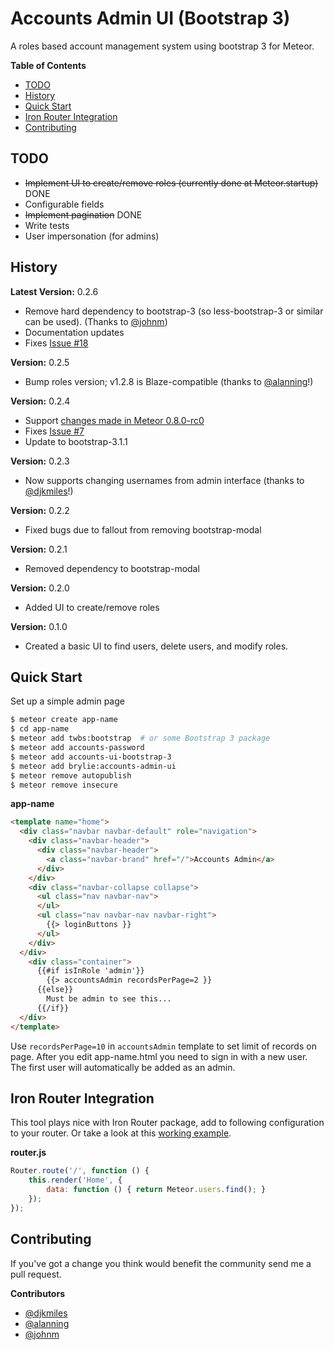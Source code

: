 # Accounts Admin UI (Bootstrap 3)

A roles based account management system using bootstrap 3 for Meteor.

**Table of Contents**

- [TODO](#todo)
- [History](#history)
- [Quick Start](#quick-start)
- [Iron Router Integration](#iron-router-integration)
- [Contributing](#contributing)

## TODO

- ~~Implement UI to create/remove roles (currently done at Meteor.startup)~~ DONE
- Configurable fields
- ~~Implement pagination~~ DONE
- Write tests
- User impersonation (for admins)

## History
**Latest Version:** 0.2.6
- Remove hard dependency to bootstrap-3 (so less-bootstrap-3 or similar can be used). (Thanks to [@johnm](https://github.com/johnm))
- Documentation updates
- Fixes [Issue #18](https://github.com/hharnisc/meteor-accounts-admin-ui-bootstrap-3/issues/18)

**Version:** 0.2.5

- Bump roles version; v1.2.8 is Blaze-compatible (thanks to [@alanning](https://github.com/alanning)!)

**Version:** 0.2.4

- Support [changes made in Meteor 0.8.0-rc0](https://github.com/meteor/meteor/issues/1930)
- Fixes [Issue #7](https://github.com/hharnisc/meteor-accounts-admin-ui-bootstrap-3/issues/7)
- Update to bootstrap-3.1.1

**Version:** 0.2.3

- Now supports changing usernames from admin interface (thanks to [@djkmiles](https://github.com/djkmiles)!)

**Version:** 0.2.2

- Fixed bugs due to fallout from removing bootstrap-modal

**Version:** 0.2.1

- Removed dependency to bootstrap-modal

**Version:** 0.2.0

- Added UI to create/remove roles

**Version:** 0.1.0

- Created a basic UI to find users, delete users, and modify roles.

## Quick Start

Set up a simple admin page

```sh
$ meteor create app-name
$ cd app-name
$ meteor add twbs:bootstrap  # or some Bootstrap 3 package
$ meteor add accounts-password
$ meteor add accounts-ui-bootstrap-3
$ meteor add brylie:accounts-admin-ui
$ meteor remove autopublish
$ meteor remove insecure
```

**app-name**
```html
<template name="home">
  <div class="navbar navbar-default" role="navigation">
    <div class="navbar-header">
      <div class="navbar-header">
        <a class="navbar-brand" href="/">Accounts Admin</a>
      </div>
    </div>
    <div class="navbar-collapse collapse">
      <ul class="nav navbar-nav">
      </ul>
      <ul class="nav navbar-nav navbar-right">
        {{> loginButtons }}
      </ul>
    </div>
  </div>
    <div class="container">
      {{#if isInRole 'admin'}}
        {{> accountsAdmin recordsPerPage=2 }}
      {{else}}
        Must be admin to see this...
      {{/if}}
  </div>
</template>
```
Use `recordsPerPage=10` in `accountsAdmin` template to set limit of records on page.
After you edit app-name.html you need to sign in with a new user. The first user will automatically be added as an admin.

## Iron Router Integration

This tool plays nice with Iron Router package, add to following configuration to your router.
Or take a look at this [working example](https://github.com/hharnisc/meteor-accounts-admin-ui-bootstrap-3-demo).

**router.js**
```javascript
Router.route('/', function () {
    this.render('Home', {
        data: function () { return Meteor.users.find(); }
    });
});
```

## Contributing

If you've got a change you think would benefit the community send me a pull request.

**Contributors**
- [@djkmiles](https://github.com/djkmiles)
- [@alanning](https://github.com/alanning)
- [@johnm](https://github.com/johnm)
